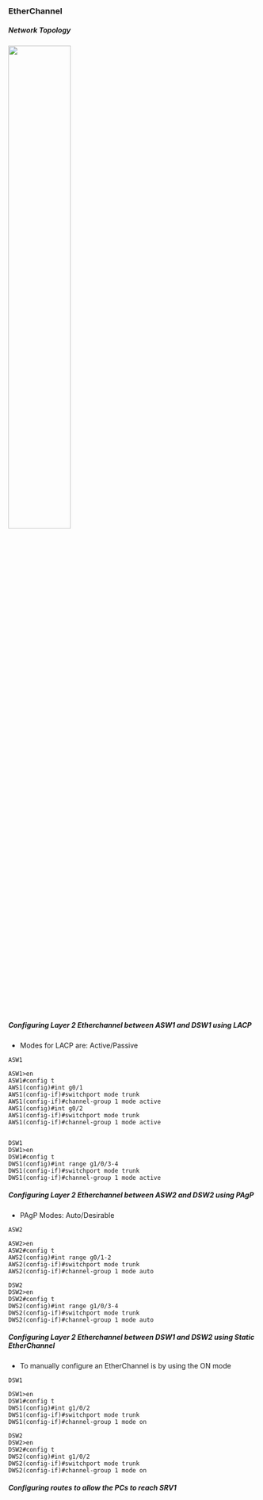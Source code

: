 ### EtherChannel

##### Network Topology

<img src="https://user-images.githubusercontent.com/95317911/211138785-8e621c20-1bc3-4a9e-8465-5a1172d85963.PNG" width="50%" height="50%">


##### Configuring Layer 2 Etherchannel between ASW1 and DSW1 using LACP
- Modes for LACP are: Active/Passive 
```
ASW1

ASW1>en
ASW1#config t
AWS1(config)#int g0/1
AWS1(config-if)#switchport mode trunk
AWS1(config-if)#channel-group 1 mode active
AWS1(config)#int g0/2
AWS1(config-if)#switchport mode trunk
AWS1(config-if)#channel-group 1 mode active


DSW1
DSW1>en
DSW1#config t
DWS1(config)#int range g1/0/3-4
DWS1(config-if)#switchport mode trunk
DWS1(config-if)#channel-group 1 mode active
```


##### Configuring Layer 2 Etherchannel between ASW2 and DSW2 using PAgP
- PAgP Modes: Auto/Desirable 
```
ASW2

ASW2>en
ASW2#config t
AWS2(config)#int range g0/1-2
AWS2(config-if)#switchport mode trunk
AWS2(config-if)#channel-group 1 mode auto

DSW2
DSW2>en
DSW2#config t
DWS2(config)#int range g1/0/3-4
DWS2(config-if)#switchport mode trunk
DWS2(config-if)#channel-group 1 mode auto
```

##### Configuring Layer 2 Etherchannel between DSW1 and DSW2 using Static EtherChannel
- To manually configure an EtherChannel is by using the ON mode
```
DSW1

DSW1>en
DSW1#config t
DWS1(config)#int g1/0/2
DWS1(config-if)#switchport mode trunk
DWS1(config-if)#channel-group 1 mode on

DSW2
DSW2>en
DSW2#config t
DWS2(config)#int g1/0/2
DWS2(config-if)#switchport mode trunk
DWS2(config-if)#channel-group 1 mode on
```

##### Configuring routes to allow the PCs to reach SRV1
```


```

